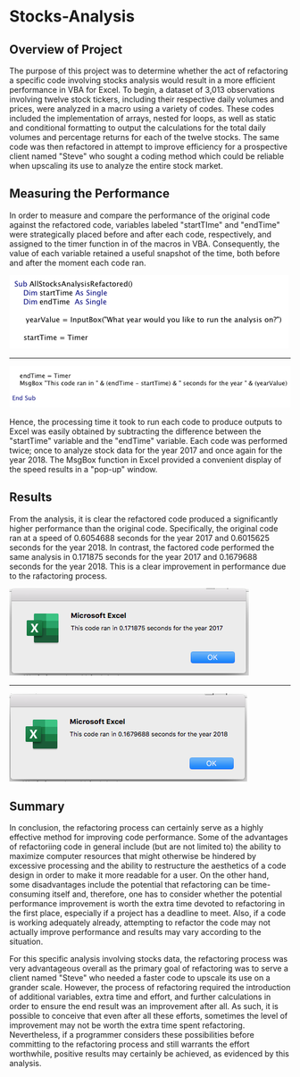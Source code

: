 # Stocks-Analysis

## Overview of Project

The purpose of this project was to determine whether the act of refactoring a specific code involving stocks analysis would result in a more efficient performance in VBA for Excel.  To begin, a dataset of 3,013 observations involving twelve stock tickers, including their respective daily volumes and prices, were analyzed in a macro using a variety of codes.  These codes included the implementation of arrays, nested for loops, as well as static and conditional formatting to output the calculations for the total daily volumes and percentage returns for each of the twelve stocks.  The same code was then refactored in attempt to improve efficiency for a prospective client named "Steve" who sought a coding method which could be reliable when upscaling its use to analyze the entire stock market.

## Measuring the Performance

In order to measure and compare the performance of the original code against the refactored code, variables labeled "startTIme" and "endTime" were strategically placed before and after each code, respectively, and assigned to the timer function in of the macros in VBA.  Consequently, the value of each variable retained a useful snapshot of the time, both before and after the moment each code ran.

![](Resources/startTime.png)

---

![](Resources/endTIme.png)

Hence, the processing time it took to run each code to produce outputs to Excel was easily obtained by subtracting the difference between the "startTime" variable and the "endTime" variable.  Each code was performed twice; once to analyze stock data for the year 2017 and once again for the year 2018.  The MsgBox function in Excel provided a convenient display of the speed results in a "pop-up" window.


## Results

From the analysis, it is clear the refactored code produced a significantly higher performance than the original code.  Specifically, the original code ran at a speed of 0.6054688 seconds for the year 2017 and 0.6015625 seconds for the year 2018.  In contrast, the factored code performed the same analysis in 0.171875 seconds for the year 2017 and 0.1679688 seconds for the year 2018.  This is a clear improvement in performance due to the rafactoring process.



![](Resources/VBA_Challenge_2017.png)

---

![](Resources/VBA_CHallenge_2018.png)



## Summary

In conclusion, the refactoring process can certainly serve as a highly effective method for improving code performance.  Some of the advantages of refactoriing code in general include (but are not limited to) the ability to maximize computer resources that might otherwise be hindered by excessive processing and the ability to restructure the aesthetics of a code design in order to make it more readable for a user.  On the other hand, some disadvantages include the potential that refactoring can be time-consuming itself and, therefore, one has to consider whether the potential performance improvement is worth the extra time devoted to refactoring in the first place, especially if a project has a deadline to meet.  Also, if a code is working adequately already, attempting to refactor the code may not actually improve performance and results may vary according to the situation.

For this specific analysis involving stocks data, the refactoring process was very advantageous overall as the primary goal of refactoring was to serve a client named "Steve" who needed a faster code to upscale its use on a grander scale.  However, the process of refactoring required the introduction of additional variables, extra time and effort, and further calculations in order to ensure the end result was an improvement after all.  As such, it is possible to conceive that even after all these efforts, sometimes the level of improvement may not be worth the extra time spent refactoring.  Nevertheless, if a programmer considers these possibilities before committing to the refactoring process and still warrants the effort worthwhile, positive results may certainly be achieved, as evidenced by this analysis.